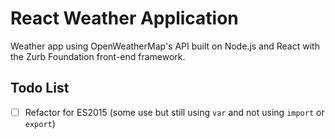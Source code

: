 # React Weather Application

Weather app using OpenWeatherMap's API built on Node.js and React with the Zurb Foundation front-end framework.

## Todo List

- [ ] Refactor for ES2015 (some use but still using `var` and not using `import` or `export`)
